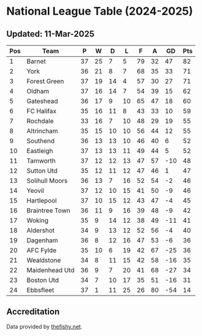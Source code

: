 # National League Table (2024-2025)
## Updated: 11-Mar-2025

| Pos | Team | P | W | D | L | F | A | GD | Pts |
| --- | --- | --- | --- | --- | --- | --- | --- | --- | --- |
| 1 | Barnet | 37 | 25 | 7 | 5 | 79 | 32 | 47 | 82 |
| 2 | York | 36 | 21 | 8 | 7 | 68 | 35 | 33 | 71 |
| 3 | Forest Green | 37 | 19 | 14 | 4 | 57 | 30 | 27 | 71 |
| 4 | Oldham | 37 | 16 | 14 | 7 | 54 | 39 | 15 | 62 |
| 5 | Gateshead | 36 | 17 | 9 | 10 | 65 | 47 | 18 | 60 |
| 6 | FC Halifax | 35 | 16 | 11 | 8 | 43 | 33 | 10 | 59 |
| 7 | Rochdale | 33 | 16 | 7 | 10 | 48 | 29 | 19 | 55 |
| 8 | Altrincham | 35 | 15 | 10 | 10 | 56 | 44 | 12 | 55 |
| 9 | Southend | 36 | 13 | 13 | 10 | 46 | 40 | 6 | 52 |
| 10 | Eastleigh | 37 | 13 | 13 | 11 | 49 | 44 | 5 | 52 |
| 11 | Tamworth | 37 | 12 | 12 | 13 | 47 | 57 | -10 | 48 |
| 12 | Sutton Utd | 35 | 12 | 11 | 12 | 47 | 46 | 1 | 47 |
| 13 | Solihull Moors | 36 | 13 | 7 | 16 | 52 | 54 | -2 | 46 |
| 14 | Yeovil | 37 | 12 | 10 | 15 | 41 | 50 | -9 | 46 |
| 15 | Hartlepool | 37 | 10 | 15 | 12 | 43 | 47 | -4 | 45 |
| 16 | Braintree Town | 36 | 11 | 9 | 16 | 39 | 48 | -9 | 42 |
| 17 | Woking | 35 | 9 | 14 | 12 | 38 | 49 | -11 | 41 |
| 18 | Aldershot | 34 | 9 | 13 | 12 | 52 | 56 | -4 | 40 |
| 19 | Dagenham | 36 | 8 | 12 | 16 | 47 | 53 | -6 | 36 |
| 20 | AFC Fylde | 35 | 10 | 6 | 19 | 42 | 67 | -25 | 36 |
| 21 | Wealdstone | 34 | 8 | 11 | 15 | 42 | 58 | -16 | 35 |
| 22 | Maidenhead Utd | 36 | 9 | 7 | 20 | 41 | 68 | -27 | 34 |
| 23 | Boston Utd | 34 | 7 | 10 | 17 | 35 | 51 | -16 | 31 |
| 24 | Ebbsfleet | 37 | 1 | 11 | 25 | 26 | 80 | -54 | 14 |

## Accreditation 

Data provided by [thefishy.net](https://www.thefishy.net/).